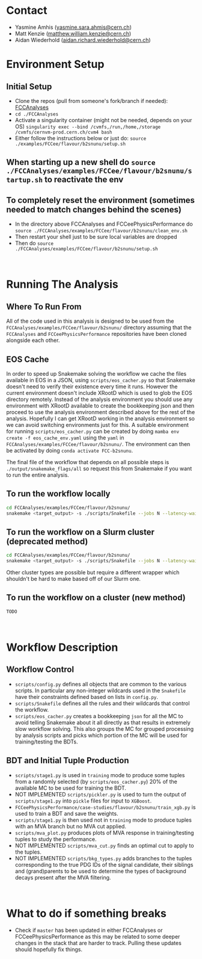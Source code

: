 # Contact
- Yasmine Amhis (yasmine.sara.ahmis@cern.ch)
- Matt Kenzie (matthew.william.kenzie@cern.ch)
- Aidan Wiederhold (aidan.richard.wiederhold@cern.ch)

# Environment Setup

## Initial Setup
- Clone the repos (pull from someone's fork/branch if needed): [FCCAnalyses](https://github.com/HEP-FCC/FCCAnalyses)
- `cd ./FCCAnalyses`
- Activate a singularity container (might not be needed, depends on your OS) `singularity exec --bind /cvmfs,/run,/home,/storage /cvmfs/cernvm-prod.cern.ch/cvm4 bash`
- Either follow the instructions below or just do: `source ./examples/FCCee/flavour/b2snunu/setup.sh`

## When starting up a new shell do `source ./FCCAnalyses/examples/FCCee/flavour/b2snunu/startup.sh` to reactivate the env

## To completely reset the environment (sometimes needed to match changes behind the scenes)
- In the directory above FCCAnalyses and FCCeePhysicsPerformance do `source ./FCCAnalyses/examples/FCCee/flavour/b2snunu/clean_env.sh`
- Then restart your shell just to be sure local variables are dropped
- Then do `source ./FCCAnalyses/examples/FCCee/flavour/b2snunu/setup.sh`

<br />

# Running The Analysis
## Where To Run From
All of the code used in this analysis is designed to be used from the `FCCAnalyses/examples/FCCee/flavour/b2snunu/` directory assuming that the `FCCAnalyses` and `FCCeePhysicsPerformance` repositories have been cloned alongside each other.

## EOS Cache
In order to speed up Snakemake solving the workflow we cache the files available in EOS in a JSON, using `scripts/eos_cacher.py` so that Snakemake doesn't need to verify their existence every time it runs. However the current environment doesn't include XRootD which is used to glob the EOS directory remotely. Instead of the analysis environment you should use any environment with XRootD available to create the bookkeeping json and then proceed to use the analysis environment described above for the rest of the analysis. Hopefully I can get XRootD working in the analysis environment so we can avoid switching environments just for this. A suitable environment for running `scripts/eos_cacher.py` can be created by doing `mamba env create -f eos_cache_env.yaml` using the `yaml` in `FCCAnalyses/examples/FCCee/flavour/b2snunu/`. The environment can then be activated by doing `conda activate FCC-b2snunu`.

The final file of the workflow that depends on all possible steps is `./output/snakemake_flags/all` so request this from Snakemake if you want to run the entire analysis.

## To run the workflow locally
```bash
cd FCCAnalyses/examples/FCCee/flavour/b2snunu/
snakemake <target_output> -s ./scripts/Snakefile --jobs N --latency-wait 120 --use-conda
```

## To run the workflow on a Slurm cluster (deprecated method)
```bash
cd FCCAnalyses/examples/FCCee/flavour/b2snunu/
snakemake <target_output> -s ./scripts/Snakefile --jobs N --latency-wait 120 --cluster ./scripts/slurm_wrapper.py --use-conda --max-status-checks-per-second 0.1; mv ./slurm-* ./SlurmLogs
```
Other cluster types are possible but require a different wrapper which shouldn't be hard to make based off of our Slurm one.

## To run the workflow on a cluster (new method)
```bash
TODO
```
<br />

# Workflow Description

## Workflow Control
- `scripts/config.py` defines all objects that are common to the various scripts. In particular any non-integer wildcards used in the `Snakefile` have their constraints defined based on lists in `config.py`.
- `scripts/Snakefile` defines all the rules and their wildcards that control the workflow.
- `scripts/eos_cacher.py` creates a bookkeeping `json` for all the MC to avoid telling Snakemake about it all directly as that results in extremely slow workflow solving. This also groups the MC for grouped processing by analysis scripts and picks which portion of the MC will be used for training/testing the BDTs.

## BDT and Initial Tuple Production
- `scripts/stage1.py` is used in `training` mode to produce some tuples from a randomly selected (by `scripts/eos_cacher.py`) 20% of the available MC to be used for training the BDT.
- NOT IMPLEMENTED `scripts/pickler.py` is used to turn the output of `scripts/stage1.py` into `pickle` files for input to `XGBoost`.
- `FCCeePhysicsPerformance/case-studies/flavour/b2snunu/train_xgb.py` is used to train a BDT and save the weights.
- `scripts/stage1.py` is then used not in `training` mode to produce tuples with an MVA branch but no MVA cut applied.
- `scripts/mva_plot.py` produces plots of MVA response in training/testing tuples to study the performance.
- NOT IMPLEMENTED `scripts/mva_cut.py` finds an optimal cut to apply to the tuples.
- NOT IMPLEMENTED `scripts/bkg_types.py` adds branches to the tuples corresponding to the true PDG IDs of the signal candidate, their siblings and (grand)parents to be used to determine the types of background decays present after the MVA filtering.
<br />

# What to do if something breaks
- Check if `master` has been updated in either FCCAnalyses or FCCeePhysicsPerformance as this may be related to some deeper changes in the stack that are harder to track. Pulling these updates should hopefully fix things.